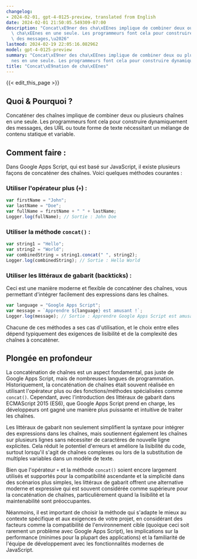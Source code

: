 ```yaml
---
changelog:
- 2024-02-01, gpt-4-0125-preview, translated from English
date: 2024-02-01 21:50:05.549309-07:00
description: "Concat\xE9ner des cha\xEEnes implique de combiner deux ou plusieurs\
  \ cha\xEEnes en une seule. Les programmeurs font cela pour construire dynamiquement\
  \ des messages,\u2026"
lastmod: 2024-02-19 22:05:16.082962
model: gpt-4-0125-preview
summary: "Concat\xE9ner des cha\xEEnes implique de combiner deux ou plusieurs cha\xEE\
  nes en une seule. Les programmeurs font cela pour construire dynamiquement des messages,\u2026"
title: "Concat\xE9nation de cha\xEEnes"
---
```


{{< edit_this_page >}}

## Quoi & Pourquoi ?

Concaténer des chaînes implique de combiner deux ou plusieurs chaînes en une seule. Les programmeurs font cela pour construire dynamiquement des messages, des URL ou toute forme de texte nécessitant un mélange de contenu statique et variable.

## Comment faire :

Dans Google Apps Script, qui est basé sur JavaScript, il existe plusieurs façons de concaténer des chaînes. Voici quelques méthodes courantes :

### Utiliser l'opérateur plus (`+`) :

```javascript
var firstName = "John";
var lastName = "Doe";
var fullName = firstName + " " + lastName;
Logger.log(fullName); // Sortie : John Doe
```

### Utiliser la méthode `concat()` :

```javascript
var string1 = "Hello";
var string2 = "World";
var combinedString = string1.concat(" ", string2);
Logger.log(combinedString); // Sortie : Hello World
```

### Utiliser les littéraux de gabarit (backticks) :

Ceci est une manière moderne et flexible de concaténer des chaînes, vous permettant d'intégrer facilement des expressions dans les chaînes.

```javascript
var language = "Google Apps Script";
var message = `Apprendre ${language} est amusant !`;
Logger.log(message); // Sortie : Apprendre Google Apps Script est amusant !
```

Chacune de ces méthodes a ses cas d'utilisation, et le choix entre elles dépend typiquement des exigences de lisibilité et de la complexité des chaînes à concaténer.

## Plongée en profondeur

La concaténation de chaînes est un aspect fondamental, pas juste de Google Apps Script, mais de nombreuses langues de programmation. Historiquement, la concaténation de chaînes était souvent réalisée en utilisant l'opérateur plus ou des fonctions/méthodes spécialisées comme `concat()`. Cependant, avec l'introduction des littéraux de gabarit dans ECMAScript 2015 (ES6), que Google Apps Script prend en charge, les développeurs ont gagné une manière plus puissante et intuitive de traiter les chaînes.

Les littéraux de gabarit non seulement simplifient la syntaxe pour intégrer des expressions dans les chaînes, mais soutiennent également les chaînes sur plusieurs lignes sans nécessiter de caractères de nouvelle ligne explicites. Cela réduit le potentiel d'erreurs et améliore la lisibilité du code, surtout lorsqu'il s'agit de chaînes complexes ou lors de la substitution de multiples variables dans un modèle de texte.

Bien que l'opérateur `+` et la méthode `concat()` soient encore largement utilisés et supportés pour la compatibilité ascendante et la simplicité dans des scénarios plus simples, les littéraux de gabarit offrent une alternative moderne et expressive qui est souvent considérée comme supérieure pour la concaténation de chaînes, particulièrement quand la lisibilité et la maintenabilité sont préoccupantes.

Néanmoins, il est important de choisir la méthode qui s'adapte le mieux au contexte spécifique et aux exigences de votre projet, en considérant des facteurs comme la compatibilité de l'environnement cible (quoique ceci soit rarement un problème avec Google Apps Script), les implications sur la performance (minimes pour la plupart des applications) et la familiarité de l'équipe de développement avec les fonctionnalités modernes de JavaScript.
